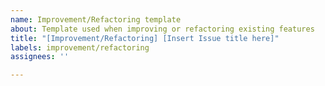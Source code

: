 ```yaml
---
name: Improvement/Refactoring template
about: Template used when improving or refactoring existing features
title: "[Improvement/Refactoring] [Insert Issue title here]"
labels: improvement/refactoring
assignees: ''

---
```



